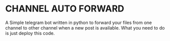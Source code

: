 # CHANNEL AUTO FORWARD
A Simple telegram bot written in python to forward your files from one channel to other channel when a new post is available. What you need to do is just deploy this code.